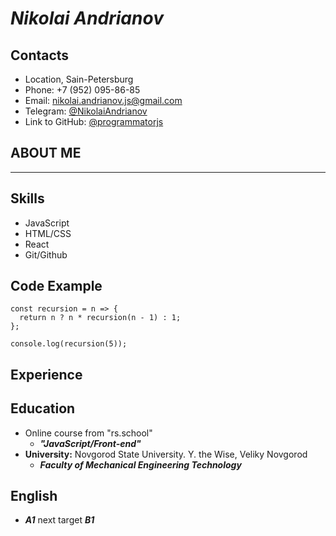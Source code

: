 # _Nikolai Andrianov_

## Contacts
* Location, Sain-Petersburg
* Phone: +7 (952) 095-86-85 
* Email: nikolai.andrianov.js@gmail.com
* Telegram: [@NikolaiAndrianov](http://t.me/NikolaiAndrianov)
* Link to GitHub: [@programmatorjs](https://github.com/programmatorjs)

## ABOUT ME

------------
## Skills
* JavaScript
* HTML/CSS
* React
* Git/Github

## Code Example
```
const recursion = n => {
  return n ? n * recursion(n - 1) : 1;
};

console.log(recursion(5));

```

## Experience
## Education
* Online course from "rs.school"
    - ***"JavaScript/Front-end"***
* __University:__  Novgorod State University. Y. the Wise, Veliky Novgorod 
    - ***Faculty of Mechanical Engineering Technology***
## English
 - ***A1*** next target ***B1***
